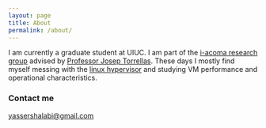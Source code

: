 ```yaml
---
layout: page
title: About
permalink: /about/
---
```


I am currently a graduate student at UIUC. I am part of the [i-acoma research group](http://iacoma.cs.uiuc.edu/) advised by [Professor Josep Torrellas](http://iacoma.cs.uiuc.edu/josep/torrellas.html). These days I mostly find myself messing with the [linux hypervisor](http://www.linux-kvm.org/) and studying VM performance and operational characteristics.

### Contact me

[yassershalabi@gmail.com](mailto:yassershalabi+webpage@gmail.com.com)
